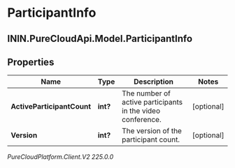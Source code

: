 # ParticipantInfo

## ININ.PureCloudApi.Model.ParticipantInfo

## Properties

|Name | Type | Description | Notes|
|------------ | ------------- | ------------- | -------------|
| **ActiveParticipantCount** | **int?** | The number of active participants in the video conference. | [optional] |
| **Version** | **int?** | The version of the participant count. | [optional] |



_PureCloudPlatform.Client.V2 225.0.0_
